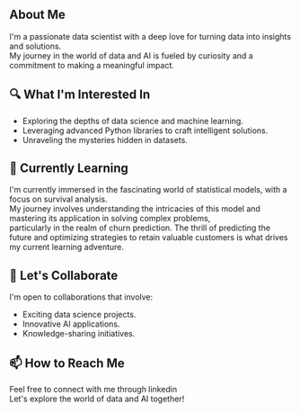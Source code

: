 ## About Me
I'm a passionate data scientist with a deep love for turning data into insights and solutions.</br> My journey in the world of data and AI is fueled by curiosity and a commitment to making a meaningful impact.

## 🔍 What I'm Interested In
* Exploring the depths of data science and machine learning.
* Leveraging advanced Python libraries to craft intelligent solutions.
* Unraveling the mysteries hidden in datasets.

## 🌱 Currently Learning  </br>
I'm currently immersed in the fascinating world of statistical models, with a focus on survival analysis. </br>
My journey involves understanding the intricacies of this model and mastering its application in solving complex problems,</br>
particularly in the realm of churn prediction. The thrill of predicting the future and optimizing strategies to retain valuable customers is what drives my current learning adventure.</br>
## 🤝 Let's Collaborate </br>
I'm open to collaborations that involve: </br>
* Exciting data science projects.</br>
* Innovative AI applications.</br>
* Knowledge-sharing initiatives.</br>

## 📫 How to Reach Me </br>
Feel free to connect with me through linkedin </br>
Let's explore the world of data and AI together!
<!---
lostincalibasas/lostincalibasas is a ✨ special ✨ repository because its `README.md` (this file) appears on your GitHub profile.
You can click the Preview link to take a look at your changes.
--->
